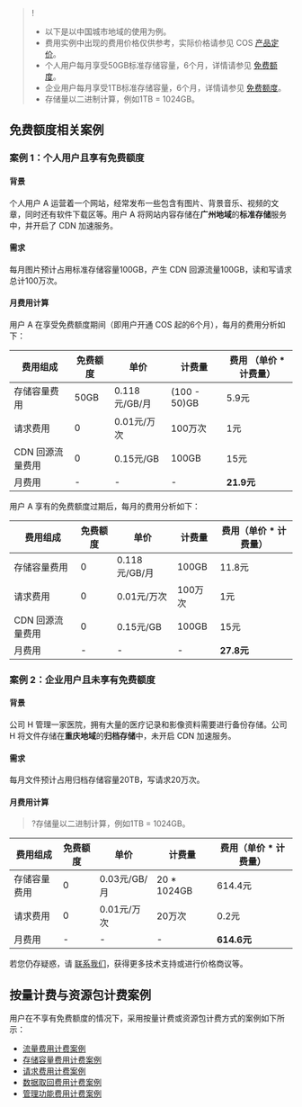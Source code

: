 > !
>
> - 以下是以中国城市地域的使用为例。
> - 费用实例中出现的费用价格仅供参考，实际价格请参见 COS [产品定价](https://buy.cloud.tencent.com/price/cos)。
> - 个人用户每月享受50GB标准存储容量，6个月，详情请参见 [免费额度](https://cloud.tencent.com/document/product/436/6240)。
> - 企业用户每月享受1TB标准存储容量，6个月，详情请参见 [免费额度](https://cloud.tencent.com/document/product/436/6240)。
> - 存储量以二进制计算，例如1TB = 1024GB。

## 免费额度相关案例

### 案例 1：个人用户且享有免费额度

#### 背景

个人用户 A 运营着一个网站，经常发布一些包含有图片、背景音乐、视频的文章，同时还有软件下载区等。用户 A 将网站内容存储在**广州地域**的**标准存储**服务中，并开启了 CDN 加速服务。

#### 需求

每月图片预计占用标准存储容量100GB，产生 CDN 回源流量100GB，读和写请求总计100万次。

#### 月费用计算

用户 A 在享受免费额度期间（即用户开通 COS 起的6个月），每月的费用分析如下：

| 费用组成         | 免费额度 | 单价          | 计费量       | 费用 （单价 * 计费量） |
| ---------------- | -------- | ------------- | ------------ | ---------------------- |
| 存储容量费用     | 50GB     | 0.118元/GB/月 | (100 - 50)GB | 5.9元                  |
| 请求费用         | 0        | 0.01元/万次   | 100万次      | 1元                    |
| CDN 回源流量费用 | 0        | 0.15元/GB     | 100GB        | 15元                   |
| 月费用           | -        | -             | -            | **21.9元**             |

用户 A 享有的免费额度过期后，每月的费用分析如下：

| 费用组成         | 免费额度 | 单价          | 计费量  | 费用（单价 * 计费量） |
| ---------------- | -------- | ------------- | ------- | --------------------- |
| 存储容量费用     | 0        | 0.118元/GB/月 | 100GB   | 11.8元                |
| 请求费用         | 0        | 0.01元/万次   | 100万次 | 1元                   |
| CDN 回源流量费用 | 0        | 0.15元/GB     | 100GB   | 15元                  |
| 月费用           | -        | -             | -       | **27.8元**            |



### 案例 2：企业用户且未享有免费额度

#### 背景 

公司 H 管理一家医院，拥有大量的医疗记录和影像资料需要进行备份存储。公司 H 将文件存储在**重庆地域**的**归档存储**中，未开启 CDN 加速服务。

#### 需求

每月文件预计占用归档存储容量20TB，写请求20万次。

#### 月费用计算

>?存储量以二进制计算，例如1TB = 1024GB。

| 费用组成     | 免费额度 | 单价         | 计费量      | 费用（单价 \* 计费量） |
| ------------ | -------- | ------------ | ----------- | ---------------------- |
| 存储容量费用 | 0        | 0.03元/GB/月 | 20 * 1024GB | 614.4元                |
| 请求费用         | 0        | 0.01元/万次   | 20万次 | 0.2元                  |
| 月费用       | -        | -            | -           | **614.6元**            |

若您仍存疑惑，请 [联系我们](https://cloud.tencent.com/document/product/436/37708)，获得更多技术支持或进行价格商议等。


## 按量计费与资源包计费案例

用户在不享有免费额度的情况下，采用按量计费或资源包计费方式的案例如下所示：

- [流量费用计费案例](https://cloud.tencent.com/document/product/436/53863#.E8.AE.A1.E8.B4.B9.E6.A1.88.E4.BE.8B)
- [存储容量费用计费案例](https://cloud.tencent.com/document/product/436/53482#.E8.AE.A1.E8.B4.B9.E6.A1.88.E4.BE.8B)
- [请求费用计费案例](https://cloud.tencent.com/document/product/436/53861#.E8.AE.A1.E8.B4.B9.E6.A1.88.E4.BE.8B)
- [数据取回费用计费案例](https://cloud.tencent.com/document/product/436/53862#.E8.AE.A1.E8.B4.B9.E6.A1.88.E4.BE.8B)
- [管理功能费用计费案例](https://cloud.tencent.com/document/product/436/53864#.E8.AE.A1.E8.B4.B9.E6.A1.88.E4.BE.8B)






